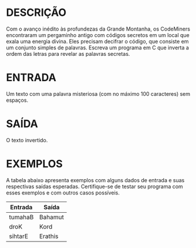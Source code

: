 # DESCRIÇÃO
Com o avanço inédito às profundezas da Grande Montanha, os CodeMiners encontraram um pergaminho antigo com códigos secretos em um local que exala uma energia divina. Eles precisam decifrar o código, que consiste em um conjunto simples de palavras. Escreva um programa em C que inverta a ordem das letras para revelar as palavras secretas.

# ENTRADA
Um texto com uma palavra misteriosa (com no máximo 100 caracteres) sem espaços.

# SAÍDA
O texto invertido.

# EXEMPLOS
A tabela abaixo apresenta exemplos com alguns dados de entrada e suas respectivas saídas esperadas. Certifique-se de testar seu programa com esses exemplos e com outros casos possíveis.

| Entrada | Saída |
|------|-------|
| tumahaB  | Bahamut |
| droK | Kord |
| sihtarE | Erathis |